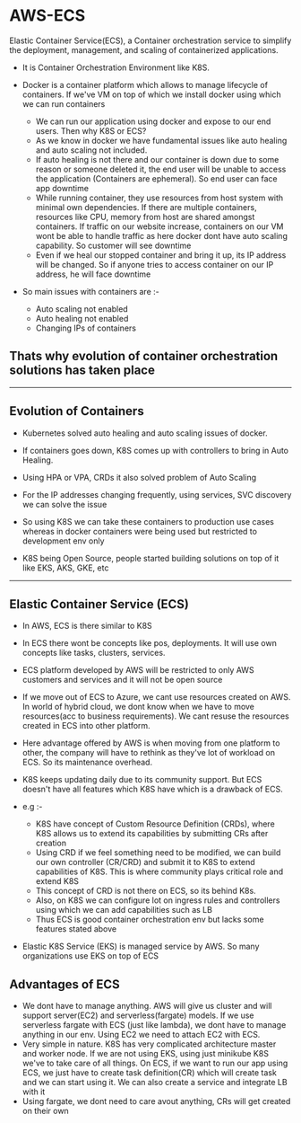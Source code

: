 # AWS-ECS
Elastic Container Service(ECS), a Container orchestration service to simplify the deployment, management, and scaling of containerized applications.

- It is Container Orchestration Environment like K8S.
- Docker is a container platform which allows to manage lifecycle of containers. If we've VM on top of which we install docker using which we can run containers
  - We can run our application using docker and expose to our end users. Then why K8S or ECS?
  - As we know in docker we have fundamental issues like auto healing and auto scaling not included.
  - If auto healing is not there and our container is down due to some reason or someone deleted it, the end user will be unable to access the application (Containers are ephemeral). So end user can face app downtime
  - While running container, they use resources from host system with minimal own dependencies. If there are multiple containers, resources like CPU, memory from host are shared amongst containers. If traffic on our website increase, containers on our VM wont be able to handle traffic as here docker dont have auto scaling capability. So customer will see downtime
  - Even if we heal our stopped container and bring it up, its IP address will be changed. So if anyone tries to access container on our IP address, he will face downtime
 
- So main issues with containers are :-
  - Auto scaling not enabled
  - Auto healing not enabled
  - Changing IPs of containers
 
Thats why evolution of container orchestration solutions has taken place
- 

----------------------------------------------------------------------------------------

Evolution of Containers
-
- Kubernetes solved auto healing and auto scaling issues of docker.
- If containers goes down, K8S comes up with controllers to bring in Auto Healing. 
- Using HPA or VPA, CRDs it also solved problem of Auto Scaling
- For the IP addresses changing frequently, using services, SVC discovery we can solve the issue

- So using K8S we can take these containers to production use cases whereas in docker containers were being used but restricted to development env only
- K8S being Open Source, people started building solutions on top of it like EKS, AKS, GKE, etc

----------------------------------------------------------------------------------------

Elastic Container Service (ECS)
-
- In AWS, ECS is there similar to K8S
- In ECS there wont be concepts like pos, deployments. It will use own concepts like tasks, clusters, services.
- ECS platform developed by AWS will be restricted to only AWS customers and services and it will not be open source
- If we move out of ECS to Azure, we cant use resources created on AWS. In world of hybrid cloud, we dont know when we have to move resources(acc to business requirements). We cant resuse the resources created in ECS into other platform.
- Here advantage offered by AWS is when moving from one platform to other, the company will have to rethink as they've lot of workload on ECS. So its maintenance overhead.
- K8S keeps updating daily due to its community support. But ECS doesn't have all features which K8S have which is a drawback of ECS.
- e.g :-
  - K8S have concept of Custom Resource Definition (CRDs), where K8S allows us to extend its capabilities by submitting CRs after creation
  - Using CRD if we feel something need to be modified, we can build our own controller (CR/CRD) and submit it to K8S to extend capabilities of K8S. This is where community plays critical role and extend K8S
  - This concept of CRD is not there on ECS, so its behind K8s.
  - Also, on K8S we can configure lot on ingress rules and controllers using which we can add capabilities such as LB
  - Thus ECS is good container orchestration env but lacks some features stated above
 
- Elastic K8S Service (EKS) is managed service by AWS. So many organizations use EKS on top of ECS

Advantages of ECS
-
- We dont have to manage anything. AWS will give us cluster and will support server(EC2) and serverless(fargate) models. If we use serverless fargate with ECS (just like lambda), we dont have to manage anything in our env. Using EC2 we need to attach EC2 with ECS.
- Very simple in nature. K8S has very complicated architecture master and worker node. If we are not using EKS, using just minikube K8S we've to take care of all things. On ECS, if we want to run our app using ECS, we just have to create task definition(CR) which will create task and we can start using it. We can also create a service and integrate LB with it
- Using fargate, we dont need to care avout anything, CRs will get created on their own


